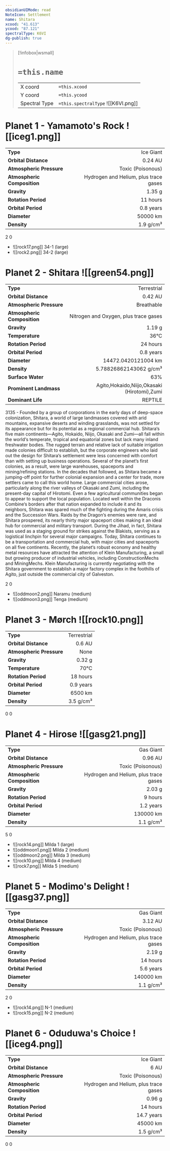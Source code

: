 ```yaml
---
obsidianUIMode: read
NoteIcon: Settlement
name: Shitara
xcood: "41.613"
ycood: "87.121"
spectralType: K6VI
dg-publish: true
---
```

> [!infobox|wsmall]
> # `=this.name`
> | | |
> | - | - |
> | X coord | `=this.xcood` |
> | Y coord| `=this.ycood` |
> | Spectral Type | `=this.spectralType` ![[K6VI.png]] |

# Planet 1 - Yamamoto's Rock ![[iceg1.png]]
|                             |                           |
| --------------------------- | -------------------------:|
| **Type**                    |             Ice Giant |
| **Orbital Distance**        |   0.24 AU |
| **Atmospheric Pressure**    |       Toxic (Poisonous) |
| **Atmospheric Composition** |      Hydrogen and Helium, plus trace gases |
| **Gravity**                 |        1.35 g |
| **Rotation Period**         |  11 hours |
| **Orbital Period** | 0.8 years |
| **Diameter**                |      50000 km | 
| **Density**                 |    1.9 g/cm³ |



2
0

- ![[rock17.png]] 34-1 (large)
- ![[rock2.png]] 34-2 (large)


# Planet 2 - Shitara ![[green54.png]]
|                             |                           |
| --------------------------- | -------------------------:|
| **Type**                    |             Terrestrial |
| **Orbital Distance**        |   0.42 AU |
| **Atmospheric Pressure**    |       Breathable |
| **Atmospheric Composition** |      Nitrogen and Oxygen, plus trace gases |
| **Gravity**                 |        1.19 g |
| **Temperature**             |    36°C |
| **Rotation Period**         |  24 hours |
| **Orbital Period** | 0.8 years |
| **Diameter**                |      14472.0420121004 km | 
| **Density**                 |    5.78826862143062 g/cm³ |
| **Surface Water**           |           63% | 
| **Prominent Landmass**      |         Agito,Hokaido,Niijo,Okasaki (Hirotomi),Zumi | 
| **Dominant Life**           |         REPTILE |

3135 - Founded by a group of corporations in the early days of deep-space colonization, Shitara, a world of large landmasses covered with arid mountains, expansive deserts and winding grasslands, was not settled for its appearance but for its potential as a regional commercial hub. Shitara‘s five main continents—Agito, Hokaido, Niijo, Okasaki and Zumi—all fall within the world‘s temperate, tropical and equatorial zones but lack many inland freshwater bodies. The rugged terrain and relative lack of suitable irrigation made colonies difficult to establish, but the corporate engineers who laid out the design for Shitara‘s settlement were less concerned with comfort than with setting up business operations. Several of the planet‘s first colonies, as a result, were large warehouses, spaceports and mining/refining stations. In the decades that followed, as Shitara became a jumping-off point for further colonial expansion and a center for trade, more settlers came to call this world home. Large commercial cities arose, particularly along the river valleys of Okasaki and Zumi, including the present-day capital of Hirotomi. Even a few agricultural communities began to appear to support the local population. Located well within the Draconis Combine‘s borders after that nation expanded to include it and its neighbors, Shitara was spared much of the fighting during the Amaris crisis and the Succession Wars. Raids by the Dragon‘s enemies were rare, and Shitara prospered, its nearly thirty major spaceport cities making it an ideal hub for commercial and military transport. During the Jihad, in fact, Shitara was used as a staging ground for strikes against the Blakists, serving as a logistical linchpin for several major campaigns. Today, Shitara continues to be a transportation and commercial hub, with major cities and spaceports on all five continents. Recently, the planet‘s robust economy and healthy metal resources have attracted the attention of Klein Manufacturing, a small but growing producer of industrial vehicles, including ConstructionMechs and MiningMechs. Klein Manufacturing is currently negotiating with the Shitara government to establish a major factory complex in the foothills of Agito, just outside the commercial city of Galveston.

2
0

- ![[oddmoon2.png]] Naramu (medium)
- ![[oddmoon3.png]] Tenga (medium)


# Planet 3 - Mørch ![[rock10.png]]
|                             |                           |
| --------------------------- | -------------------------:|
| **Type**                    |             Terrestrial |
| **Orbital Distance**        |   0.6 AU |
| **Atmospheric Pressure**    |       None |
| **Gravity**                 |        0.32 g |
| **Temperature**             |    70°C |
| **Rotation Period**         |  18 hours |
| **Orbital Period** | 0.9 years |
| **Diameter**                |      6500 km | 
| **Density**                 |    3.5 g/cm³ |



0
0



# Planet 4 - Hirose ![[gasg21.png]]
|                             |                           |
| --------------------------- | -------------------------:|
| **Type**                    |             Gas Giant |
| **Orbital Distance**        |   0.96 AU |
| **Atmospheric Pressure**    |       Toxic (Poisonous) |
| **Atmospheric Composition** |      Hydrogen and Helium, plus trace gases |
| **Gravity**                 |        2.03 g |
| **Rotation Period**         |  9 hours |
| **Orbital Period** | 1.2 years |
| **Diameter**                |      130000 km | 
| **Density**                 |    1.1 g/cm³ |



5
0

- ![[rock14.png]] Milda 1 (large)
- ![[oddmoon1.png]] Milda 2 (medium)
- ![[oddmoon2.png]] Milda 3 (medium)
- ![[rock10.png]] Milda 4 (medium)
- ![[rock7.png]] Milda 5 (medium)


# Planet 5 - Modimo's Delight ![[gasg37.png]]
|                             |                           |
| --------------------------- | -------------------------:|
| **Type**                    |             Gas Giant |
| **Orbital Distance**        |   3.12 AU |
| **Atmospheric Pressure**    |       Toxic (Poisonous) |
| **Atmospheric Composition** |      Hydrogen and Helium, plus trace gases |
| **Gravity**                 |        2.19 g |
| **Rotation Period**         |  14 hours |
| **Orbital Period** | 5.6 years |
| **Diameter**                |      140000 km | 
| **Density**                 |    1.1 g/cm³ |



2
0

- ![[rock14.png]] N-1 (medium)
- ![[rock15.png]] N-2 (medium)


# Planet 6 - Oduduwa's Choice ![[iceg4.png]]
|                             |                           |
| --------------------------- | -------------------------:|
| **Type**                    |             Ice Giant |
| **Orbital Distance**        |   6 AU |
| **Atmospheric Pressure**    |       Toxic (Poisonous) |
| **Atmospheric Composition** |      Hydrogen and Helium, plus trace gases |
| **Gravity**                 |        0.96 g |
| **Rotation Period**         |  14 hours |
| **Orbital Period** | 14.7 years |
| **Diameter**                |      45000 km | 
| **Density**                 |    1.5 g/cm³ |



0
0



